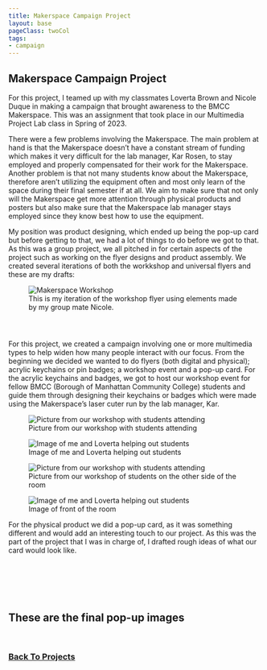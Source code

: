 ```yaml
---
title: Makerspace Campaign Project
layout: base
pageClass: twoCol
tags:
- campaign
---
```

<section class="project-description">
<h1>
Makerspace Campaign Project
</h1>
<p>
For this project, I teamed up with my classmates Loverta Brown and Nicole Duque in making a campaign that brought awareness to the BMCC Makerspace. This was an assignment that took place in our Multimedia Project Lab class in Spring of 2023. 
</p>
<p>
There were a few problems involving the Makerspace. The main problem at hand is that the Makerspace doesn’t have a constant stream of funding which makes it very difficult for the lab manager, Kar Rosen, to stay employed and properly compensated for their work for the Makerspace. Another problem is that not many students know about the Makerspace, therefore aren’t utilizing the equipment often and most only learn of the space during their final semester if at all. We aim to make sure that not only will the Makerspace get more attention through physical products and posters but also make sure that the Makerspace lab manager stays employed since they know best how to use the equipment. 
</p>

<p>My position was product designing, which ended up being the pop-up card but before getting to that, we had a lot of things to do before we got to that. As this was a group project, we all pitched in for certain aspects of the project such as working on the flyer designs and product assembly.  We created several iterations of both the workkshop and universal flyers and these are my drafts:  </p>

<section class="project-img">
<figure>
    <img src="/images/workshop_flyer.jpg" alt="Makerspace Workshop">
        <figcaption>This is my iteration of the workshop flyer using elements made by my group mate Nicole.</figcaption>
    </img>
</figure>
<figure>
    <img src="/images/universalflyerver1.jpg" alt="">
        <figcaption></figcaption>
    </img>
</figure>
<figure>
    <img src="/images/universalflyerver2.jpg" alt="">
        <figcaption></figcaption>
    </img>
</figure>
<figure>
    <img src="/images/universalflyerver3.jpg" alt="">
        <figcaption></figcaption>
    </img>
</figure>
</section>
<p>    For this project, we created a campaign involving one or more multimedia types to help widen how many people interact with our focus. From the beginning we decided we wanted to do flyers (both digital and physical); acrylic keychains or pin badges; a workshop event and a pop-up card. For the acrylic keychains and badges, we got to host our workshop event for fellow BMCC (Borough of Manhattan Community College) students and guide them through designing their keychains or badges which were made using the Makerspace’s laser cuter run by the lab manager, Kar. </p>
<section class="project-img">
<figure>
<img src="/images/wide view.png" alt="Picture from our workshop with students attending">
<figcaption>Picture from our workshop with students attending</figcaption>
</img>
</figure>
<figure>
<img src="/images/with students.png" alt="Image of me and Loverta helping out students">
<figcaption>Image of me and Loverta helping out students</figcaption>
</img>
</figure>
<figure>
    <img src="/images/workshopimage20.png" alt="Picture from our workshop with students attending">
    <figcaption>Picture from our workshop of students on the other side of the room</figcaption>
    </img>
    </figure>
    <figure>
    <img src="/images/workshopimage.png" alt="Image of me and Loverta helping out students">
    <figcaption>Image of front of the room</figcaption>
    </img>
    </figure>
</section>

<p>For the physical product we did a pop-up card, as it was something different and would add an interesting touch to our project. As this was the part of the project that I was in charge of, I drafted rough ideas of what our card would look like.</p>
<section class="project-img">
<figure>
    <img src="/images/firstsketch.JPG" alt="">
        <figcaption></figcaption>
    </img>
</figure>
<figure>
    <img src="/images/cardpopup.jpg" alt="">
        <figcaption></figcaption>
    </img>
</figure>
<figure>
    <img src="/images/popupsketch.jpg" alt="">
        <figcaption></figcaption>
    </img>
</figure>
<figure>
    <img src="/images/popupsketch2.JPG" alt="">
        <figcaption></figcaption>
    </img>
</figure>
<figure>
    <img src="/images/pop-up.jpg.jpg" alt="">
        <figcaption></figcaption>
    </img>
</figure>
<figure>
    <img src="/images/pop-up1.jpg.jpg" alt="">
        <figcaption></figcaption>
    </img>
</figure>
</section>
<h2>These are the final pop-up images</h2>
<section class="project-img">
    <figure>
        <img src="/images/finalpopup1,jpg.jpg" alt="">
            <figcaption></figcaption>
        </img>
    </figure>
    <figure>
        <img src="/images/finalpopup2.jpg" alt="">
            <figcaption></figcaption>
        </img>
    </figure>
</section>

</section>

<div class="back-button">
<h3><a href="/projects">Back To Projects</a></h3>
</div>